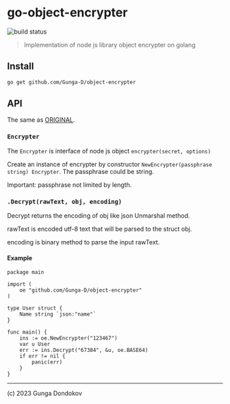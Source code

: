 # go-object-encrypter

![build status](https://badgen.net/badge/build/latest/green?icon=github)

> Implementation of node js library object encrypter on golang

## Install

```bash
go get github.com/Gunga-D/object-encrypter
```

## API

The same as [ORIGINAL](https://github.com/voronianski/node-object-encrypter/tree/master).

### ``Encrypter``
The `Encrypter` is interface of node js object `encrypter(secret, options)`

Create an instance of encrypter by constructor `NewEncrypter(passphrase string) Encrypter`. The passphrase could be string.

Important: passphrase not limited by length.

### ``.Decrypt(rawText, obj, encoding)``

Decrypt returns the encoding of obj like json Unmarshal method. 

rawText is encoded utf-8 text that will be parsed to the struct obj. 

encoding is binary method to parse the input rawText.

#### Example
```golang
package main

import (
	oe "github.com/Gunga-D/object-encrypter"	
)

type User struct {
	Name string `json:"name"`
}

func main() {
	ins := oe.NewEncrypter("123467")
	var u User
	err := ins.Decrypt("67384", &u, oe.BASE64)
	if err != nil {
		panic(err)
	}
}
```

---

(c) 2023 Gunga Dondokov 
